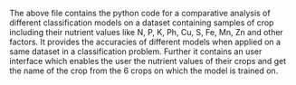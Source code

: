 The above file contains the python code for a comparative analysis of different classification models on a dataset containing samples of crop including their nutrient values like N, P, K, Ph, Cu, S, Fe, Mn, Zn and other factors.
It provides the accuracies of different models when applied on a same dataset in a classification problem.
Further it contains an user interface which enables the user the nutrient values of their crops and get the name of the crop from the 6 crops on which the model is trained on.
